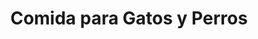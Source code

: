 ---
title: "Comida para Gatos y Perros"
url: /cochabamba/comida-para-gatos-y-perros/
shop: Tiere
---